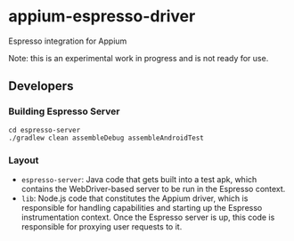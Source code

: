 # appium-espresso-driver

Espresso integration for Appium

Note: this is an experimental work in progress and is not ready for use.

## Developers

### Building Espresso Server

```
cd espresso-server
./gradlew clean assembleDebug assembleAndroidTest
```

### Layout

* `espresso-server`: Java code that gets built into a test apk, which contains the WebDriver-based server to be run in the Espresso context.
* `lib`: Node.js code that constitutes the Appium driver, which is responsible for handling capabilities and starting up the Espresso instrumentation context. Once the Espresso server is up, this code is responsible for proxying user requests to it.

